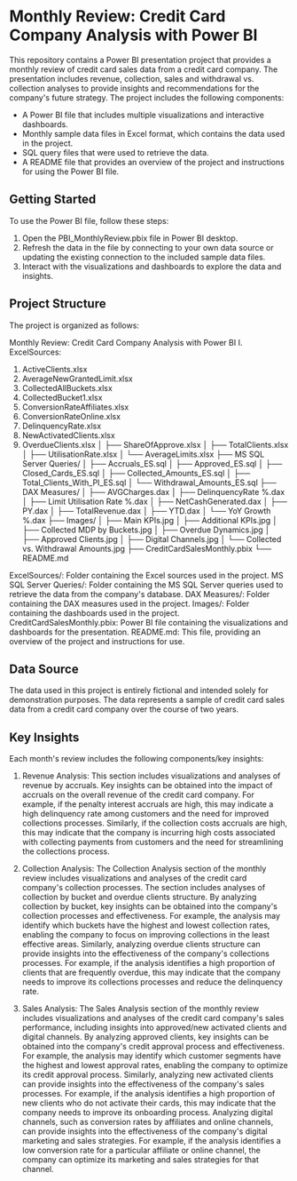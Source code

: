 # Monthly Review: Credit Card Company Analysis with Power BI

This repository contains a Power BI presentation project that provides a monthly review of credit card sales data from a credit card company. The presentation includes revenue, collection, sales and withdrawal vs. collection analyses to provide insights and recommendations for the company's future strategy. The project includes the following components:

- A Power BI file that includes multiple visualizations and interactive dashboards.
- Monthly sample data files in Excel format, which contains the data used in the project.
- SQL query files that were used to retrieve the data.
- A README file that provides an overview of the project and instructions for using the Power BI file.
 
## Getting Started

To use the Power BI file, follow these steps:

1. Open the PBI_MonthlyReview.pbix file in Power BI desktop.
2. Refresh the data in the file by connecting to your own data source or updating the existing connection to the included sample data files.
3. Interact with the visualizations and dashboards to explore the data and insights. 

## Project Structure

The project is organized as follows:

Monthly Review: Credit Card Company Analysis with Power BI
I. ExcelSources:
 1. ActiveClients.xlsx
 2. AverageNewGrantedLimit.xlsx
 3. CollectedAllBuckets.xlsx
 4. CollectedBucket1.xlsx
 5. ConversionRateAffiliates.xlsx
 6. ConversionRateOnline.xlsx
 7. DelinquencyRate.xlsx
 8. NewActivatedClients.xlsx
 9. OverdueClients.xlsx
│   ├── ShareOfApprove.xlsx
│   ├── TotalClients.xlsx
│   ├── UtilisationRate.xlsx
│   └── АverageLimits.xlsx
├── MS SQL Server Queries/
│   ├── Accruals_ES.sql
│   ├── Approved_ES.sql
│   ├── Closed_Cards_ES.sql
│   ├── Collected_Amounts_ES.sql
│   ├── Total_Clients_With_PI_ES.sql
│   └── Withdrawal_Amounts_ES.sql
├── DAX Measures/
│   ├── AVGCharges.dax
│   ├── DelinquencyRate %.dax
│   ├── Limit Utilisation Rate %.dax
│   ├── NetCashGenerated.dax
│   ├── PY.dax
│   ├── TotalRevenue.dax
│   ├── YTD.dax
│   └── YoY Growth %.dax
├── Images/
│   ├── Main KPIs.jpg
│   ├── Additional KPIs.jpg
│   ├── Collected MDP by Buckets.jpg
│   ├── Overdue Dynamics.jpg
│   ├── Approved Clients.jpg
│   ├── Digital Channels.jpg
│   └── Collected vs. Withdrawal Amounts.jpg
├── CreditCardSalesMonthly.pbix
└── README.md

ExcelSources/: Folder containing the Excel sources used in the project.
MS SQL Server Queries/: Folder containing the MS SQL Server queries used to retrieve the data from the company's database.
DAX Measures/: Folder containing the DAX measures used in the project.
Images/: Folder containing the dashboards used in the project.
CreditCardSalesMonthly.pbix: Power BI file containing the visualizations and dashboards for the presentation.
README.md: This file, providing an overview of the project and instructions for use.

## Data Source
The data used in this project is entirely fictional and intended solely for demonstration purposes. The data represents a sample of credit card sales data from a credit card company over the course of two years.

## Key Insights
Each month's review includes the following components/key insights:

1. Revenue Analysis: 
   This section includes visualizations and analyses of revenue by accruals. Key insights can be obtained into the impact of accruals on the overall revenue of the credit card company. For example, if the penalty interest accruals are high, this may indicate a high delinquency rate among customers and the need for improved collections processes. Similarly, if the collection costs accruals are high, this may indicate that the company is incurring high costs associated with collecting payments from customers and the need for streamlining the collections process. 

2. Collection Analysis: 
   The Collection Analysis section of the monthly review includes visualizations and analyses of the credit card company's collection processes. The section includes analyses of collection by bucket and overdue clients structure. By analyzing collection by bucket, key insights can be obtained into the company's collection processes and effectiveness. For example, the analysis may identify which buckets have the highest and lowest collection rates, enabling the company to focus on improving collections in the least effective areas. Similarly, analyzing overdue clients structure can provide insights into the effectiveness of the company's collections processes. For example, if the analysis identifies a high proportion of clients that are frequently overdue, this may indicate that the company needs to improve its collections processes and reduce the delinquency rate.

3. Sales Analysis: 
   The Sales Analysis section of the monthly review includes visualizations and analyses of the credit card company's sales performance, including insights into approved/new activated clients and digital channels.
   By analyzing approved clients, key insights can be obtained into the company's credit approval process and effectiveness. For example, the analysis may identify which customer segments have the highest and lowest approval rates, enabling the company to optimize its credit approval process. Similarly, analyzing new activated clients can provide insights into the effectiveness of the company's sales processes. For example, if the analysis identifies a high proportion of new clients who do not activate their cards, this may indicate that the company needs to improve its onboarding process.
   Analyzing digital channels, such as conversion rates by affiliates and online channels, can provide insights into the effectiveness of the company's digital marketing and sales strategies. For example, if the analysis identifies a low conversion rate for a particular affiliate or online channel, the company can optimize its marketing and sales strategies for that channel.   
 
 
